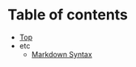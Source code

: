 # Table of contents

* [Top](contents/README.md)
* etc
    * [Markdown Syntax](contents/markdown-syntax/README.md)

